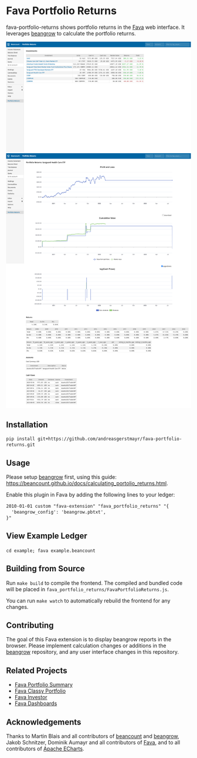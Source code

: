 # Fava Portfolio Returns
fava-portfolio-returns shows portfolio returns in the [Fava](https://github.com/beancount/fava) web interface. It leverages [beangrow](https://github.com/beancount/beangrow) to calculate the portfolio returns.

[![Overview](frontend/tests/e2e/__image_snapshots__/report_overview.png)](frontend/tests/e2e/__image_snapshots__/report_overview.png)
[![Report](frontend/tests/e2e/__image_snapshots__/report_vht.png)](frontend/tests/e2e/__image_snapshots__/report_vht.png)

## Installation
```
pip install git+https://github.com/andreasgerstmayr/fava-portfolio-returns.git
```

## Usage
Please setup [beangrow](https://github.com/beancount/beangrow) first, using this guide: https://beancount.github.io/docs/calculating_portolio_returns.html.

Enable this plugin in Fava by adding the following lines to your ledger:
```
2010-01-01 custom "fava-extension" "fava_portfolio_returns" "{
  'beangrow_config': 'beangrow.pbtxt',
}"
```

## View Example Ledger
`cd example; fava example.beancount`

## Building from Source
Run `make build` to compile the frontend. The compiled and bundled code will be placed in `fava_portfolio_returns/FavaPortfolioReturns.js`.

You can run `make watch` to automatically rebuild the frontend for any changes.

## Contributing
The goal of this Fava extension is to display beangrow reports in the browser.
Please implement calculation changes or additions in the [beangrow](https://github.com/beancount/beangrow) repository, and any user interface changes in this repository.

## Related Projects
* [Fava Portfolio Summary](https://github.com/PhracturedBlue/fava-portfolio-summary)
* [Fava Classy Portfolio](https://github.com/seltzered/fava-classy-portfolio)
* [Fava Investor](https://github.com/redstreet/fava_investor)
* [Fava Dashboards](https://github.com/andreasgerstmayr/fava-dashboards)

## Acknowledgements
Thanks to Martin Blais and all contributors of [beancount](https://github.com/beancount/beancount) and [beangrow](https://github.com/beancount/beangrow),
Jakob Schnitzer, Dominik Aumayr and all contributors of [Fava](https://github.com/beancount/fava),
and to all contributors of [Apache ECharts](https://echarts.apache.org).
